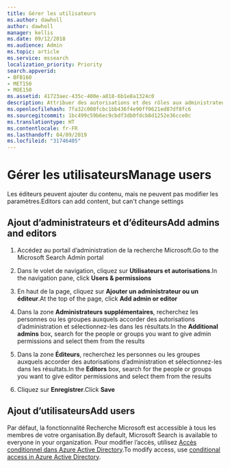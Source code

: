 ```yaml
---
title: Gérer les utilisateurs
ms.author: dawholl
author: dawholl
manager: kellis
ms.date: 09/12/2018
ms.audience: Admin
ms.topic: article
ms.service: mssearch
localization_priority: Priority
search.appverid:
- BFB160
- MET150
- MOE150
ms.assetid: 41723aec-435c-400e-a818-6b1e8a1324c0
description: Attribuer des autorisations et des rôles aux administrateurs et aux éditeurs de la fonctionnalité Recherche Microsoft
ms.openlocfilehash: 7fa32c008fcbc1bb436f4e90ff0621ed87df8fc6
ms.sourcegitcommit: 1bc499c59b6ec9cbdf3db0fdcb8d1252e36cce0c
ms.translationtype: HT
ms.contentlocale: fr-FR
ms.lasthandoff: 04/09/2019
ms.locfileid: "31746405"
---
```

# <a name="manage-users"></a><span data-ttu-id="0585f-103">Gérer les utilisateurs</span><span class="sxs-lookup"><span data-stu-id="0585f-103">Manage users</span></span>

<span data-ttu-id="0585f-104">Les éditeurs peuvent ajouter du contenu, mais ne peuvent pas modifier les paramètres.</span><span class="sxs-lookup"><span data-stu-id="0585f-104">Editors can add content, but can't change settings</span></span>
  
## <a name="add-admins-and-editors"></a><span data-ttu-id="0585f-105">Ajout d’administrateurs et d’éditeurs</span><span class="sxs-lookup"><span data-stu-id="0585f-105">Add admins and editors</span></span>

1. <span data-ttu-id="0585f-106">Accédez au portail d’administration de la recherche Microsoft.</span><span class="sxs-lookup"><span data-stu-id="0585f-106">Go to the Microsoft Search Admin portal</span></span>
    
2. <span data-ttu-id="0585f-107">Dans le volet de navigation, cliquez sur **Utilisateurs et autorisations**.</span><span class="sxs-lookup"><span data-stu-id="0585f-107">In the navigation pane, click **Users &amp; permissions**</span></span>
    
3. <span data-ttu-id="0585f-108">En haut de la page, cliquez sur **Ajouter un administrateur ou un éditeur**.</span><span class="sxs-lookup"><span data-stu-id="0585f-108">At the top of the page, click **Add admin or editor**</span></span>
    
4. <span data-ttu-id="0585f-109">Dans la zone **Administrateurs supplémentaires**, recherchez les personnes ou les groupes auxquels accorder des autorisations d’administration et sélectionnez-les dans les résultats.</span><span class="sxs-lookup"><span data-stu-id="0585f-109">In the **Additional admins** box, search for the people or groups you want to give admin permissions and select them from the results</span></span> 
    
5. <span data-ttu-id="0585f-110">Dans la zone **Éditeurs**, recherchez les personnes ou les groupes auxquels accorder des autorisations d’administration et sélectionnez-les dans les résultats.</span><span class="sxs-lookup"><span data-stu-id="0585f-110">In the **Editors** box, search for the people or groups you want to give editor permissions and select them from the results</span></span> 
    
6. <span data-ttu-id="0585f-111">Cliquez sur **Enregistrer**.</span><span class="sxs-lookup"><span data-stu-id="0585f-111">Click **Save**</span></span>
    
## <a name="add-users"></a><span data-ttu-id="0585f-112">Ajout d’utilisateurs</span><span class="sxs-lookup"><span data-stu-id="0585f-112">Add users</span></span>

<span data-ttu-id="0585f-113">Par défaut, la fonctionnalité Recherche Microsoft est accessible à tous les membres de votre organisation.</span><span class="sxs-lookup"><span data-stu-id="0585f-113">By default, Microsoft Search is available to everyone in your organization.</span></span> <span data-ttu-id="0585f-114">Pour modifier l’accès, utilisez [Accès conditionnel dans Azure Active Directory](https://docs.microsoft.com/fr-FR/azure/active-directory/conditional-access/overview).</span><span class="sxs-lookup"><span data-stu-id="0585f-114">To modify access, use [conditional access in Azure Active Directory](https://docs.microsoft.com/fr-FR/azure/active-directory/conditional-access/overview).</span></span>